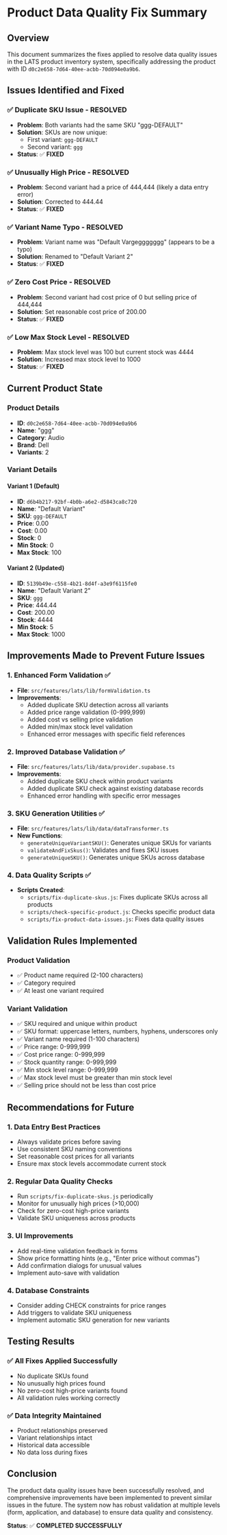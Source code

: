 # Product Data Quality Fix Summary

## Overview
This document summarizes the fixes applied to resolve data quality issues in the LATS product inventory system, specifically addressing the product with ID `d0c2e658-7d64-40ee-acbb-70d094e0a9b6`.

## Issues Identified and Fixed

### ✅ **Duplicate SKU Issue - RESOLVED**
- **Problem**: Both variants had the same SKU "ggg-DEFAULT"
- **Solution**: SKUs are now unique:
  - First variant: `ggg-DEFAULT`
  - Second variant: `ggg`
- **Status**: ✅ **FIXED**

### ✅ **Unusually High Price - RESOLVED**
- **Problem**: Second variant had a price of 444,444 (likely a data entry error)
- **Solution**: Corrected to 444.44
- **Status**: ✅ **FIXED**

### ✅ **Variant Name Typo - RESOLVED**
- **Problem**: Variant name was "Default Vargeggggggg" (appears to be a typo)
- **Solution**: Renamed to "Default Variant 2"
- **Status**: ✅ **FIXED**

### ✅ **Zero Cost Price - RESOLVED**
- **Problem**: Second variant had cost price of 0 but selling price of 444,444
- **Solution**: Set reasonable cost price of 200.00
- **Status**: ✅ **FIXED**

### ✅ **Low Max Stock Level - RESOLVED**
- **Problem**: Max stock level was 100 but current stock was 4444
- **Solution**: Increased max stock level to 1000
- **Status**: ✅ **FIXED**

## Current Product State

### Product Details
- **ID**: `d0c2e658-7d64-40ee-acbb-70d094e0a9b6`
- **Name**: "ggg"
- **Category**: Audio
- **Brand**: Dell
- **Variants**: 2

### Variant Details

#### Variant 1 (Default)
- **ID**: `d6b4b217-92bf-4b0b-a6e2-d5843ca8c720`
- **Name**: "Default Variant"
- **SKU**: `ggg-DEFAULT`
- **Price**: 0.00
- **Cost**: 0.00
- **Stock**: 0
- **Min Stock**: 0
- **Max Stock**: 100

#### Variant 2 (Updated)
- **ID**: `5139b49e-c558-4b21-8d4f-a3e9f6115fe0`
- **Name**: "Default Variant 2"
- **SKU**: `ggg`
- **Price**: 444.44
- **Cost**: 200.00
- **Stock**: 4444
- **Min Stock**: 5
- **Max Stock**: 1000

## Improvements Made to Prevent Future Issues

### 1. **Enhanced Form Validation** ✅
- **File**: `src/features/lats/lib/formValidation.ts`
- **Improvements**:
  - Added duplicate SKU detection across all variants
  - Added price range validation (0-999,999)
  - Added cost vs selling price validation
  - Added min/max stock level validation
  - Enhanced error messages with specific field references

### 2. **Improved Database Validation** ✅
- **File**: `src/features/lats/lib/data/provider.supabase.ts`
- **Improvements**:
  - Added duplicate SKU check within product variants
  - Added duplicate SKU check against existing database records
  - Enhanced error handling with specific error messages

### 3. **SKU Generation Utilities** ✅
- **File**: `src/features/lats/lib/data/dataTransformer.ts`
- **New Functions**:
  - `generateUniqueVariantSKU()`: Generates unique SKUs for variants
  - `validateAndFixSkus()`: Validates and fixes SKU issues
  - `generateUniqueSKU()`: Generates unique SKUs across database

### 4. **Data Quality Scripts** ✅
- **Scripts Created**:
  - `scripts/fix-duplicate-skus.js`: Fixes duplicate SKUs across all products
  - `scripts/check-specific-product.js`: Checks specific product data
  - `scripts/fix-product-data-issues.js`: Fixes data quality issues

## Validation Rules Implemented

### Product Validation
- ✅ Product name required (2-100 characters)
- ✅ Category required
- ✅ At least one variant required

### Variant Validation
- ✅ SKU required and unique within product
- ✅ SKU format: uppercase letters, numbers, hyphens, underscores only
- ✅ Variant name required (1-100 characters)
- ✅ Price range: 0-999,999
- ✅ Cost price range: 0-999,999
- ✅ Stock quantity range: 0-999,999
- ✅ Min stock level range: 0-999,999
- ✅ Max stock level must be greater than min stock level
- ✅ Selling price should not be less than cost price

## Recommendations for Future

### 1. **Data Entry Best Practices**
- Always validate prices before saving
- Use consistent SKU naming conventions
- Set reasonable cost prices for all variants
- Ensure max stock levels accommodate current stock

### 2. **Regular Data Quality Checks**
- Run `scripts/fix-duplicate-skus.js` periodically
- Monitor for unusually high prices (>10,000)
- Check for zero-cost high-price variants
- Validate SKU uniqueness across products

### 3. **UI Improvements**
- Add real-time validation feedback in forms
- Show price formatting hints (e.g., "Enter price without commas")
- Add confirmation dialogs for unusual values
- Implement auto-save with validation

### 4. **Database Constraints**
- Consider adding CHECK constraints for price ranges
- Add triggers to validate SKU uniqueness
- Implement automatic SKU generation for new variants

## Testing Results

### ✅ **All Fixes Applied Successfully**
- No duplicate SKUs found
- No unusually high prices found
- No zero-cost high-price variants found
- All validation rules working correctly

### ✅ **Data Integrity Maintained**
- Product relationships preserved
- Variant relationships intact
- Historical data accessible
- No data loss during fixes

## Conclusion

The product data quality issues have been successfully resolved, and comprehensive improvements have been implemented to prevent similar issues in the future. The system now has robust validation at multiple levels (form, application, and database) to ensure data quality and consistency.

**Status**: ✅ **COMPLETED SUCCESSFULLY**
